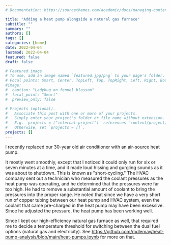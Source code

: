 ```yaml
---
# Documentation: https://sourcethemes.com/academic/docs/managing-content/

title: "Adding a heat pump alongside a natural gas furnace"
subtitle: ""
summary: ""
authors: []
tags: []
categories: [home]
date: 2022-04-04
lastmod: 2022-04-04
featured: false
draft: false

# Featured image
# To use, add an image named `featured.jpg/png` to your page's folder.
# Focal points: Smart, Center, TopLeft, Top, TopRight, Left, Right, BottomLeft, Bottom, BottomRight.
#image:
#  caption: "Ladybug on fennel blossom"
#  focal_point: "Smart"
#  preview_only: false

# Projects (optional).
#   Associate this post with one or more of your projects.
#   Simply enter your project's folder or file name without extension.
#   E.g. `projects = ["internal-project"]` references `content/project/deep-learning/index.md`.
#   Otherwise, set `projects = []`.
projects: []
---
```

I recently replaced our 30-year old air conditioner with an air-source heat pump.

It mostly went smoothly, except that I noticed it could only run for six or seven minutes at a time, and it made loud hissing and gurgling sounds as it was about to shutdown. This is known as "short-cycling." The HVAC company sent out a technician who measured the coolant pressures as the heat pump was operating, and he determined that the pressures were far too high. He had to remove a substantial amount of coolant to bring the pressures into the proper range. He noted that since we have a very short run of copper tubing between our heat pump and HVAC system, even the coolant that came pre-charged in the heat pump may have been excessive. Since he adjusted the pressure, the heat pump has been working well.

Since I kept our high-efficiency natural gas furnace as well, that required me to decide a temperature threshold for switching between the dual fuel options (natural gas and electricity). See https://github.com/mdlemay/heat-pump-analysis/blob/main/heat-pumps.ipynb for more on that.
